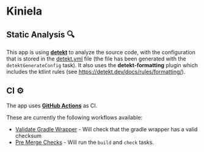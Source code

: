 # Kiniela

## Static Analysis 🔍

This app is using [**detekt**](https://github.com/detekt/detekt) to analyze the source code, with
the configuration that is stored in the [detekt.yml](config/detekt/detekt.yml) file (the file has
been generated with the `detektGenerateConfig` task). It also uses the **detekt-formatting** plugin
which includes the ktlint rules (see https://detekt.dev/docs/rules/formatting/).

## CI ⚙️

The app uses [**GitHub Actions**](https://github.com/cortinico/kotlin-android-template/actions) as
CI.

These are currently the following workflows available:
- [Validate Gradle Wrapper](.github/workflows/gradle-wrapper-validation.yaml) - Will check that the gradle wrapper has a valid checksum
- [Pre Merge Checks](.github/workflows/pre-merge.yaml) - Will run the `build` and `check` tasks.
